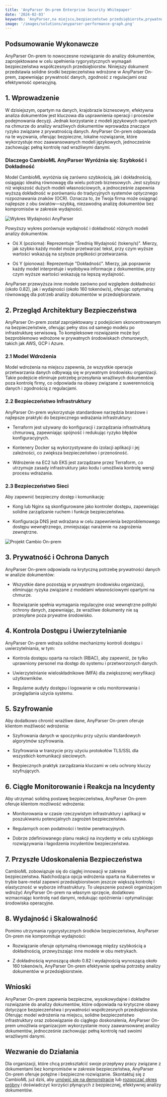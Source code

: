 ```yaml
---
title: 'AnyParser On-prem Enterprise Security Whitepaper'
date: '2024-02-03'
keywords: 'AnyParser,na miejscu,bezpieczeństwo przedsiębiorstw,prywatność danych,analiza dokumentów,bezpieczeństwo infrastruktury,szyfrowanie,kontrola dostępu,zgodność,whitepaper'
image: '/images/solutions/anyparser-performance-graph.png'
---
```


## Podsumowanie Wykonawcze

AnyParser On-prem to nowoczesne rozwiązanie do analizy dokumentów, zaprojektowane w celu spełnienia rygorystycznych wymagań bezpieczeństwa współczesnych przedsiębiorstw. Niniejszy dokument przedstawia solidne środki bezpieczeństwa wdrożone w AnyParser On-prem, zapewniając prywatność danych, zgodność z regulacjami oraz efektywność operacyjną.

## 1. Wprowadzenie

W dzisiejszym, opartym na danych, krajobrazie biznesowym, efektywna analiza dokumentów jest kluczowa dla usprawnienia operacji i procesów podejmowania decyzji. Jednak korzystanie z modeli językowych opartych na chmurze do analizy wrażliwych dokumentów wprowadza znaczące ryzyko związane z prywatnością danych. AnyParser On-prem odpowiada na te wyzwania, oferując bezpieczne, lokalne rozwiązanie, które wykorzystuje moc zaawansowanych modeli językowych, jednocześnie zachowując pełną kontrolę nad wrażliwymi danymi.

### Dlaczego CambioML AnyParser Wyróżnia się: Szybkość i Dokładność

Model CambioML wyróżnia się zarówno szybkością, jak i dokładnością, osiągając idealną równowagę dla wielu potrzeb biznesowych. Jest szybszy niż większość dużych modeli własnościowych, a jednocześnie zapewnia wyższą dokładność w porównaniu do tradycyjnych systemów optycznego rozpoznawania znaków (OCR). Oznacza to, że Twoja firma może osiągnąć najlepsze z obu światów—szybką, niezawodną analizę dokumentów bez kompromisów w zakresie wydajności.

![Wykres Wydajności AnyParser](/images/solutions/anyparser-performance-graph.png)

Powyższy wykres porównuje wydajność i dokładność różnych modeli analizy dokumentów.

- Oś X (pozioma): Reprezentuje "Średnią Wydajność (tokeny/s)". Mierzy, jak szybko każdy model może przetwarzać tekst, przy czym wyższe wartości wskazują na szybsze prędkości przetwarzania.

- Oś Y (pionowa): Reprezentuje "Dokładność". Mierzy, jak poprawnie każdy model interpretuje i wydobywa informacje z dokumentów, przy czym wyższe wartości wskazują na lepszą wydajność.

AnyParser przewyższa inne modele zarówno pod względem dokładności (około 0.82), jak i wydajności (około 160 tokenów/s), oferując optymalną równowagę dla potrzeb analizy dokumentów w przedsiębiorstwie.

## 2. Przegląd Architektury Bezpieczeństwa

AnyParser On-prem został zaprojektowany z podejściem skoncentrowanym na bezpieczeństwie, oferując pełny stos od samego modelu po infrastrukturę serwisową. To kompleksowe rozwiązanie może być bezproblemowo wdrożone w prywatnych środowiskach chmurowych, takich jak AWS, GCP i Azure.

### 2.1 Model Wdrożenia

Model wdrożenia na miejscu zapewnia, że wszystkie operacje przetwarzania danych odbywają się w prywatnym środowisku organizacji. Takie podejście eliminuje potrzebę przesyłania wrażliwych dokumentów poza kontrolę firmy, co odpowiada na obawy związane z suwerennością danych i zgodnością z regulacjami.

### 2.2 Bezpieczeństwo Infrastruktury

AnyParser On-prem wykorzystuje standardowe narzędzia branżowe i najlepsze praktyki do bezpiecznego wdrażania infrastruktury:

- Terraform jest używany do konfiguracji i zarządzania infrastrukturą chmurową, zapewniając spójność i redukując ryzyko błędów konfiguracyjnych.

- Kontenery Docker są wykorzystywane do izolacji aplikacji i jej zależności, co zwiększa bezpieczeństwo i przenośność.

- Wdrożenie na EC2 lub EKS jest zarządzane przez Terraform, co utrzymuje zasady infrastruktury jako kodu i umożliwia kontrolę wersji procesu wdrażania.

### 2.3 Bezpieczeństwo Sieci

Aby zapewnić bezpieczny dostęp i komunikację:

- Kong lub Nginx są skonfigurowane jako kontroler dostępu, zapewniając solidne zarządzanie ruchem i funkcje bezpieczeństwa.

- Konfiguracja DNS jest wdrażana w celu zapewnienia bezproblemowego dostępu wewnętrznego, zmniejszając narażenie na zagrożenia zewnętrzne.

![Projekt Cambio On-prem](/images/solutions/cambio-onprem-design.png)

## 3. Prywatność i Ochrona Danych

AnyParser On-prem odpowiada na krytyczną potrzebę prywatności danych w analizie dokumentów:

- Wszystkie dane pozostają w prywatnym środowisku organizacji, eliminując ryzyka związane z modelami własnościowymi opartymi na chmurze.

- Rozwiązanie spełnia wymagania regulacyjne oraz wewnętrzne polityki ochrony danych, zapewniając, że wrażliwe dokumenty nie są przesyłane poza prywatne środowisko.

## 4. Kontrola Dostępu i Uwierzytelnianie

AnyParser On-prem wdraża solidne mechanizmy kontroli dostępu i uwierzytelniania, w tym:

- Kontrola dostępu oparta na rolach (RBAC), aby zapewnić, że tylko uprawniony personel ma dostęp do systemu i przetworzonych danych.

- Uwierzytelnianie wieloskładnikowe (MFA) dla zwiększonej weryfikacji użytkowników.

- Regularne audyty dostępu i logowanie w celu monitorowania i przeglądania użycia systemu.

## 5. Szyfrowanie

Aby dodatkowo chronić wrażliwe dane, AnyParser On-prem oferuje klientom możliwość wdrożenia:

- Szyfrowania danych w spoczynku przy użyciu standardowych algorytmów szyfrowania.

- Szyfrowania w tranzycie przy użyciu protokołów TLS/SSL dla wszystkich komunikacji sieciowych.

- Bezpiecznych praktyk zarządzania kluczami w celu ochrony kluczy szyfrujących.

## 6. Ciągłe Monitorowanie i Reakcja na Incydenty

Aby utrzymać solidną postawę bezpieczeństwa, AnyParser On-prem oferuje klientom możliwość wdrożenia:

- Monitorowania w czasie rzeczywistym infrastruktury i aplikacji w poszukiwaniu potencjalnych zagrożeń bezpieczeństwa.

- Regularnych ocen podatności i testów penetracyjnych.

- Dobrze zdefiniowanego planu reakcji na incydenty w celu szybkiego rozwiązywania i łagodzenia incydentów bezpieczeństwa.

## 7. Przyszłe Udoskonalenia Bezpieczeństwa

CambioML zobowiązuje się do ciągłej innowacji w zakresie bezpieczeństwa. Nadchodząca opcja wdrożenia oparta na Kubernetes w trybie bare-metal zapewni przedsiębiorstwom jeszcze większą kontrolę i elastyczność w wyborze infrastruktury. To ulepszenie pozwoli organizacjom wdrożyć AnyParser On-prem na własnym sprzęcie, dodatkowo wzmacniając kontrolę nad danymi, redukując opóźnienia i optymalizując środowiska operacyjne.

## 8. Wydajność i Skalowalność

Pomimo utrzymania rygorystycznych środków bezpieczeństwa, AnyParser On-prem nie kompromituje wydajności:

- Rozwiązanie oferuje optymalną równowagę między szybkością a dokładnością, przewyższając inne modele w obu metrykach.

- Z dokładnością wynoszącą około 0.82 i wydajnością wynoszącą około 160 tokenów/s, AnyParser On-prem efektywnie spełnia potrzeby analizy dokumentów w przedsiębiorstwie.

## Wnioski

AnyParser On-prem zapewnia bezpieczne, wysokowydajne i dokładne rozwiązanie do analizy dokumentów, które odpowiada na krytyczne obawy dotyczące bezpieczeństwa i prywatności współczesnych przedsiębiorstw. Oferując model wdrożenia na miejscu, solidne bezpieczeństwo infrastruktury oraz zobowiązanie do ciągłego doskonalenia, AnyParser On-prem umożliwia organizacjom wykorzystanie mocy zaawansowanej analizy dokumentów, jednocześnie zachowując pełną kontrolę nad swoimi wrażliwymi danymi.

## Wezwanie do Działania

Dla organizacji, które chcą przekształcić swoje przepływy pracy związane z dokumentami bez kompromisów w zakresie bezpieczeństwa, AnyParser On-prem oferuje potężne i bezpieczne rozwiązanie. Skontaktuj się z CambioML już dziś, aby [umówić się na demonstrację](https://www.cambioml.com/book-demo) lub [rozpocząć okres próbny](https://www.cambioml.com/sandbox) i doświadczyć korzyści płynących z bezpiecznej, efektywnej analizy dokumentów.
